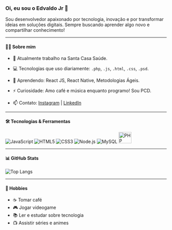 ### Oi, eu sou o Edvaldo Jr 👋

Sou desenvolvedor apaixonado por tecnologia, inovação e por transformar ideias em soluções digitais. Sempre buscando aprender algo novo e compartilhar conhecimento!

---

#### 👨‍💻 Sobre mim

- 🏢 Atualmente trabalho na Santa Casa Saúde.
- 💻 Tecnologias que uso diariamente: `.php`, `.js`, `.html`, `.css`, `.psd`.
- 🚀 Aprendendo: React JS, React Native, Metodologias Ágeis.
- ⚡ Curiosidade: Amo café e música enquanto programo! Sou PCD. 

- 📫 Contato: [Instagram](https://instagram.com/edonejunior) | [LinkedIn](https://www.linkedin.com/in/edonejunior)

---

#### 🛠️ Tecnologias & Ferramentas

![JavaScript](https://cdn.jsdelivr.net/gh/devicons/devicon/icons/javascript/javascript-original.svg)
![HTML5](https://cdn.jsdelivr.net/gh/devicons/devicon/icons/html5/html5-original-wordmark.svg)
![CSS3](https://cdn.jsdelivr.net/gh/devicons/devicon/icons/css3/css3-original-wordmark.svg)
![Node.js](https://cdn.jsdelivr.net/gh/devicons/devicon/icons/nodejs/nodejs-original.svg)
![MySQL](https://cdn.jsdelivr.net/gh/devicons/devicon/icons/mysql/mysql-original.svg)
<img src="https://img.icons8.com/offices/30/000000/php-logo.png" height="35" width="40" alt="PHP"/>

---

#### 📊 GitHub Stats

![Top Langs](https://github-readme-stats.vercel.app/api/top-langs/?username=edonejunior&layout=compact&title_color=007bff&text_color=e7e7e7&icon_color=007bff&bg_color=171c28)

---

#### 🎵 Hobbies

- ☕ Tomar café
- 🎮 Jogar videogame
- 📚 Ler e estudar sobre tecnologia
- 📺 Assistir séries e animes

<!--
**edonejunior/edonejunior** é um repositório ✨ _especial_ ✨ porque seu `README.md` (este arquivo) aparece no seu perfil do GitHub.

Aqui vão algumas ideias para você usar:

- 🔭 Atualmente estou trabalhando em ...
- 🌱 Atualmente estou aprendendo ...
- 👯 Procuro colaborar em ...
- 🤔 Procuro ajuda com ...
- 💬 Pergunte-me sobre ...
- 📫 Como me encontrar: ...
- 😄 Pronomes: ...
- ⚡ Curiosidade: ...
-->
